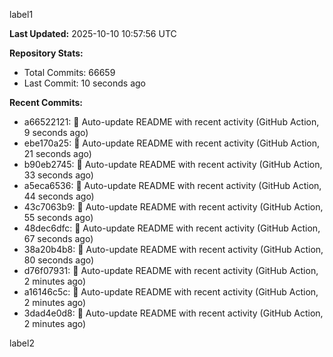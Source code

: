 
label1 
<!-- ACTIVITY_START -->
**Last Updated:** 2025-10-10 10:57:56 UTC

**Repository Stats:**
- Total Commits: 66659
- Last Commit: 10 seconds ago

**Recent Commits:**
- a66522121: 🤖 Auto-update README with recent activity (GitHub Action, 9 seconds ago)
- ebe170a25: 🤖 Auto-update README with recent activity (GitHub Action, 21 seconds ago)
- b90eb2745: 🤖 Auto-update README with recent activity (GitHub Action, 33 seconds ago)
- a5eca6536: 🤖 Auto-update README with recent activity (GitHub Action, 44 seconds ago)
- 43c7063b9: 🤖 Auto-update README with recent activity (GitHub Action, 55 seconds ago)
- 48dec6dfc: 🤖 Auto-update README with recent activity (GitHub Action, 67 seconds ago)
- 38a20b4b8: 🤖 Auto-update README with recent activity (GitHub Action, 80 seconds ago)
- d76f07931: 🤖 Auto-update README with recent activity (GitHub Action, 2 minutes ago)
- a16146c5c: 🤖 Auto-update README with recent activity (GitHub Action, 2 minutes ago)
- 3dad4e0d8: 🤖 Auto-update README with recent activity (GitHub Action, 2 minutes ago)
<!-- ACTIVITY_END -->

label2
